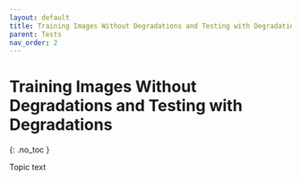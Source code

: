```yaml
---
layout: default
title: Training Images Without Degradations and Testing with Degradations
parent: Tests
nav_order: 2
---
```


# Training Images Without Degradations and Testing with Degradations
{: .no_toc }

Topic text
